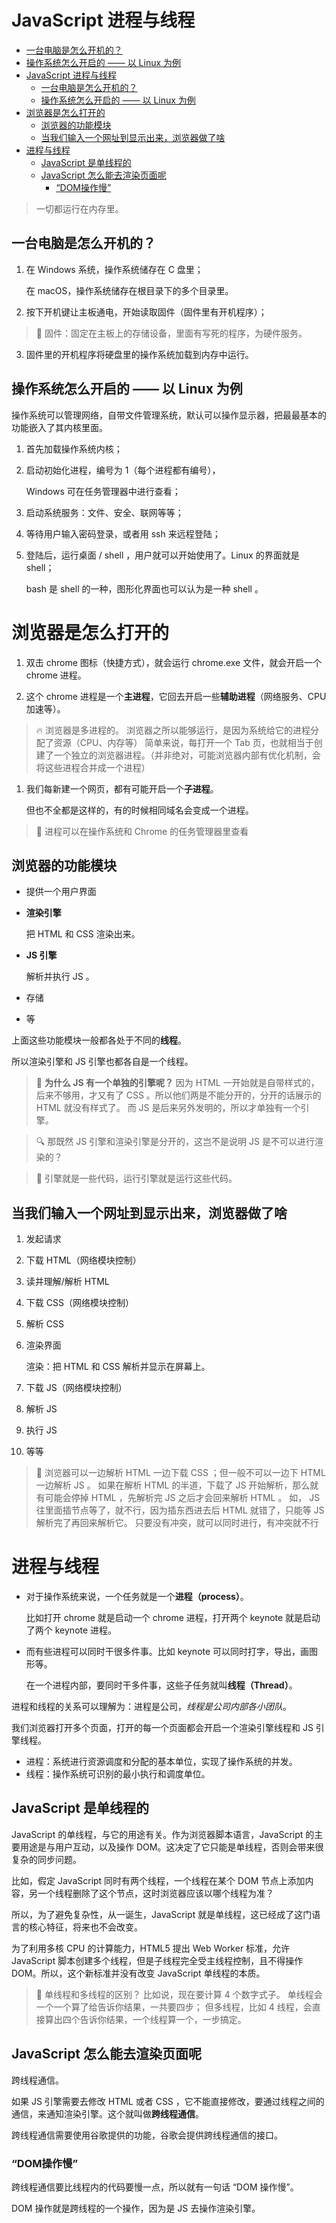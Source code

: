 # JavaScript 进程与线程

  - [一台电脑是怎么开机的？](#一台电脑是怎么开机的)
  - [操作系统怎么开启的 —— 以 Linux 为例](#操作系统怎么开启的--以-linux-为例)
- [JavaScript 进程与线程](#javascript-进程与线程)
  - [一台电脑是怎么开机的？](#一台电脑是怎么开机的)
  - [操作系统怎么开启的 —— 以 Linux 为例](#操作系统怎么开启的--以-linux-为例)
- [浏览器是怎么打开的](#浏览器是怎么打开的)
  - [浏览器的功能模块](#浏览器的功能模块)
  - [当我们输入一个网址到显示出来，浏览器做了啥](#当我们输入一个网址到显示出来浏览器做了啥)
- [进程与线程](#进程与线程)
  - [JavaScript 是单线程的](#javascript-是单线程的)
  - [JavaScript 怎么能去渲染页面呢](#javascript-怎么能去渲染页面呢)
    - [“DOM操作慢”](#dom操作慢)

> 一切都运行在内存里。

## 一台电脑是怎么开机的？

1. 在 Windows 系统，操作系统储存在 C 盘里；

   在 macOS，操作系统储存在根目录下的多个目录里。

2. 按下开机键让主板通电，开始读取固件（固件里有开机程序）；

> 🌳 固件：固定在主板上的存储设备，里面有写死的程序，为硬件服务。

3. 固件里的开机程序将硬盘里的操作系统加载到内存中运行。

## 操作系统怎么开启的 —— 以 Linux 为例

操作系统可以管理网络，自带文件管理系统，默认可以操作显示器，把最最基本的功能嵌入了其内核里面。

1. 首先加载操作系统内核；

2. 启动初始化进程，编号为 1（每个进程都有编号），

   Windows 可在任务管理器中进行查看；

3. 启动系统服务：文件、安全、联网等等；

4. 等待用户输入密码登录，或者用 ssh 来远程登陆；

5. 登陆后，运行桌面 / shell ，用户就可以开始使用了。Linux 的界面就是 shell；

   bash 是 shell 的一种，图形化界面也可以认为是一种 shell 。

# 浏览器是怎么打开的

1. 双击 chrome 图标（快捷方式），就会运行 chrome.exe 文件，就会开启一个 chrome 进程。

2. 这个 chrome 进程是一个**主进程**，它回去开启一些**辅助进程**（网络服务、CPU 加速等）。

> 🔥 浏览器是多进程的。
> 浏览器之所以能够运行，是因为系统给它的进程分配了资源（CPU、内存等）
> 简单来说，每打开一个 Tab 页，也就相当于创建了一个独立的浏览器进程。（并非绝对，可能浏览器内部有优化机制，会将这些进程合并成一个进程）

1. 我们每新建一个网页，都有可能开启一个**子进程**。

   但也不全都是这样的，有的时候相同域名会变成一个进程。

> 📌 进程可以在操作系统和 Chrome 的任务管理器里查看

## 浏览器的功能模块

- 提供一个用户界面

- **渲染引擎**

  把 HTML 和 CSS 渲染出来。

- **JS 引擎**

  解析并执行 JS 。

- 存储
 
- 等

上面这些功能模块一般都各处于不同的**线程**。

所以渲染引擎和 JS 引擎也都各自是一个线程。

> 🌱 **为什么 JS 有一个单独的引擎呢？**
> 因为 HTML 一开始就是自带样式的，后来不够用，才又有了 CSS 。所以他们两是不能分开的，分开的话展示的 HTML 就没有样式了。
> 而 JS 是后来另外发明的，所以才单独有一个引擎。

> 🔍 那既然 JS 引擎和渲染引擎是分开的，这岂不是说明 JS 是不可以进行渲染的？

> 🌿 引擎就是一些代码，运行引擎就是运行这些代码。

## 当我们输入一个网址到显示出来，浏览器做了啥

1. 发起请求

2. 下载 HTML（网络模块控制）

3. 读并理解/解析 HTML

4. 下载 CSS（网络模块控制）

5. 解析 CSS

6. 渲染界面

   渲染：把 HTML 和 CSS 解析并显示在屏幕上。

7. 下载 JS（网络模块控制）

8. 解析 JS

9. 执行 JS

10. 等等

> 📌 浏览器可以一边解析 HTML 一边下载 CSS ；但一般不可以一边下 HTML 一边解析 JS 。
> 如果在解析 HTML 的半道，下载了 JS 开始解析，那么就有可能会停掉 HTML ，先解析完 JS 之后才会回来解析 HTML 。
> 如， JS 往里面插节点等了，就不行，因为插东西进去后 HTML 就错了，只能等 JS 解析完了再回来解析它。
> 只要没有冲突，就可以同时进行，有冲突就不行

# 进程与线程

- 对于操作系统来说，一个任务就是一个**进程（process）**。

  比如打开 chrome 就是启动一个 chrome 进程，打开两个 keynote 就是启动了两个 keynote 进程。

- 而有些进程可以同时干很多件事。比如 keynote 可以同时打字，导出，画图形等。

  在一个进程内部，要同时干多件事，这些子任务就叫**线程（Thread）**。

进程和线程的关系可以理解为：进程是公司，*线程是公司内部各小团队*。

我们浏览器打开多个页面，打开的每一个页面都会开启一个渲染引擎线程和 JS 引擎线程。

- 进程：系统进行资源调度和分配的基本单位，实现了操作系统的并发。
- 线程：操作系统可识别的最小执行和调度单位。

## JavaScript 是单线程的

JavaScript 的单线程，与它的用途有关。作为浏览器脚本语言，JavaScript 的主要用途是与用户互动，以及操作 DOM。这决定了它只能是单线程，否则会带来很复杂的同步问题。

比如，假定 JavaScript 同时有两个线程，一个线程在某个 DOM 节点上添加内容，另一个线程删除了这个节点，这时浏览器应该以哪个线程为准？

所以，为了避免复杂性，从一诞生，JavaScript 就是单线程，这已经成了这门语言的核心特征，将来也不会改变。

为了利用多核 CPU 的计算能力，HTML5 提出 Web Worker 标准，允许 JavaScript 脚本创建多个线程，但是子线程完全受主线程控制，且不得操作 DOM。所以，这个新标准并没有改变 JavaScript 单线程的本质。

> 🌿 单线程和多线程的区别？
> 比如说，现在要计算 4 个数字式子。
> 单线程会一个一个算了给告诉你结果，一共要四步；
> 但多线程，比如 4 线程，会直接算出四个告诉你结果，一个线程算一个，一步搞定。

## JavaScript 怎么能去渲染页面呢

跨线程通信。

如果 JS 引擎需要去修改 HTML 或者 CSS ，它不能直接修改，要通过线程之间的通信，来通知渲染引擎。这个就叫做**跨线程通信**。

跨线程通信需要使用谷歌提供的功能，谷歌会提供跨线程通信的接口。

### “DOM操作慢”

跨线程通信要比线程内的代码要慢一点，所以就有一句话 “DOM 操作慢”。

DOM 操作就是跨线程的一个操作，因为是 JS 去操作渲染引擎。